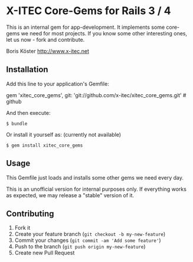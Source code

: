 # X-ITEC Core-Gems for Rails 3 / 4

This is an internal gem for app-development. It implements some core-gems we need for most projects.
If you know some other interesting ones, let us now - fork and contribute.

Boris Köster
http://www.x-itec.net


## Installation

Add this line to your application's Gemfile:

gem 'xitec_core_gems', git: 'git://github.com/x-itec/xitec_core_gems.git' # github

And then execute:

    $ bundle

Or install it yourself as: (currently not available)

    $ gem install xitec_core_gems

## Usage

This Gemfile just loads and installs some other gems we need every day.

This is an unofficial version for internal purposes only. If everything works as expected,
we may release a "stable" version of it.

## Contributing

1. Fork it
2. Create your feature branch (`git checkout -b my-new-feature`)
3. Commit your changes (`git commit -am 'Add some feature'`)
4. Push to the branch (`git push origin my-new-feature`)
5. Create new Pull Request
